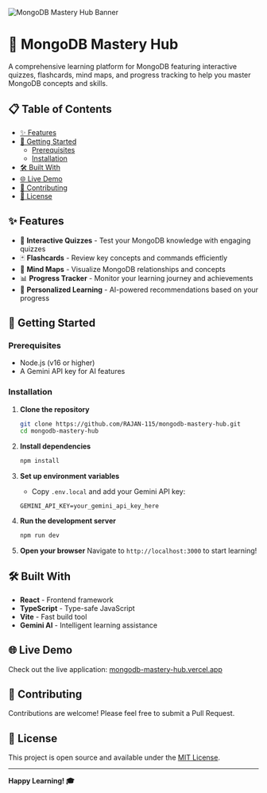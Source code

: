 ![MongoDB Mastery Hub Banner](https://github.com/user-attachments/assets/0aa67016-6eaf-458a-adb2-6e31a0763ed6)

# 🍃 MongoDB Mastery Hub

A comprehensive learning platform for MongoDB featuring interactive quizzes, flashcards, mind maps, and progress tracking to help you master MongoDB concepts and skills.

## 📋 Table of Contents

- [✨ Features](#-features)
- [🚀 Getting Started](#-getting-started)
  - [Prerequisites](#prerequisites)
  - [Installation](#installation)
- [🛠️ Built With](#️-built-with)
- [🌐 Live Demo](#-live-demo)
- [🤝 Contributing](#-contributing)
- [📝 License](#-license)

## ✨ Features

- 📝 **Interactive Quizzes** - Test your MongoDB knowledge with engaging quizzes
- 🃏 **Flashcards** - Review key concepts and commands efficiently  
- 🧠 **Mind Maps** - Visualize MongoDB relationships and concepts
- 📊 **Progress Tracker** - Monitor your learning journey and achievements
- 🎯 **Personalized Learning** - AI-powered recommendations based on your progress

## 🚀 Getting Started

### Prerequisites

- Node.js (v16 or higher)
- A Gemini API key for AI features

### Installation

1. **Clone the repository**
   ```bash
   git clone https://github.com/RAJAN-115/mongodb-mastery-hub.git
   cd mongodb-mastery-hub
   ```

2. **Install dependencies**
   ```bash
   npm install
   ```

3. **Set up environment variables**
   - Copy `.env.local` and add your Gemini API key:
   ```
   GEMINI_API_KEY=your_gemini_api_key_here
   ```

4. **Run the development server**
   ```bash
   npm run dev
   ```

5. **Open your browser**
   Navigate to `http://localhost:3000` to start learning!

## 🛠️ Built With

- **React** - Frontend framework
- **TypeScript** - Type-safe JavaScript
- **Vite** - Fast build tool
- **Gemini AI** - Intelligent learning assistance

## 🌐 Live Demo

Check out the live application: [mongodb-mastery-hub.vercel.app](https://mongodb-mastery-hub.vercel.app/)

## 🤝 Contributing

Contributions are welcome! Please feel free to submit a Pull Request.

## 📝 License

This project is open source and available under the [MIT License](LICENSE).

---
**Happy Learning! 🎓**
